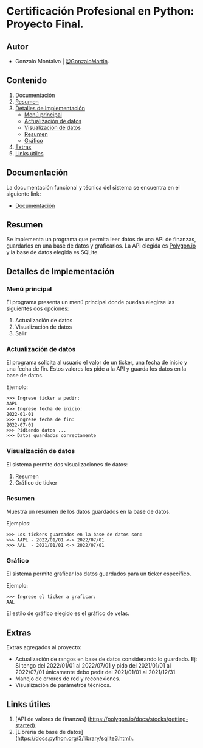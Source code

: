 # Certificación Profesional en Python: Proyecto Final.

## Autor
 - Gonzalo Montalvo | [@GonzaloMartin](https://github.com/GonzaloMartin).

## Contenido

 1. [Documentación](#documentación)
 2. [Resumen](#resumen)
 3. [Detalles de Implementación](#detalles-de-implementación)
    - [Menú principal](#menú-principal)
    - [Actualización de datos](#actualización-de-datos)
    - [Visualización de datos](#visualización-de-datos)
    - [Resumen](#resumen)
    - [Gráfico](#gráfico)
 4. [Extras](#extras)
 5. [Links útiles](#links-útiles)

## Documentación
    
La documentación funcional y técnica del sistema se encuentra en el siguiente link:
 - [Documentación](docs/documentacion.md)

## Resumen

Se implementa un programa que permita leer datos de una API de finanzas, guardarlos en una base de datos y graficarlos.
La API elegida es [Polygon.io](https://polygon.io/docs/stocks/getting-started) y la base de datos elegida es SQLite.

## Detalles de Implementación

### Menú principal

El programa presenta un menú principal donde puedan elegirse las siguientes dos opciones:

 1. Actualización de datos
 2. Visualización de datos
 3. Salir

### Actualización de datos

El programa solicita al usuario el valor de un ticker, una fecha de inicio y una fecha de fin.
Estos valores los pide a la API y guarda los datos en la base de datos.

Ejemplo:
```
>>> Ingrese ticker a pedir:
AAPL
>>> Ingrese fecha de inicio:
2022-01-01
>>> Ingrese fecha de fin:
2022-07-01
>>> Pidiendo datos ...
>>> Datos guardados correctamente
```

### Visualización de datos

El sistema permite dos visualizaciones de datos:

 1. Resumen
 2. Gráfico de ticker

### Resumen

Muestra un resumen de los datos guardados en la base de datos.

Ejemplos:
```
>>> Los tickers guardados en la base de datos son:
>>> AAPL - 2022/01/01 <-> 2022/07/01
>>> AAL  - 2021/01/01 <-> 2022/07/01
```

### Gráfico

El sistema permite graficar los datos guardados para un ticker específico.

Ejemplo:
```
>>> Ingrese el ticker a graficar:
AAL
```
El estilo de gráfico elegido es el gráfico de velas.

## Extras

Extras agregados al proyecto:

 - Actualización de rangos en base de datos considerando lo guardado. Ej: Si tengo del 2022/01/01 al 2022/07/01 y pido del 2021/01/01 al 2022/07/01 únicamente debo pedir del 2021/01/01 al 2021/12/31.
 - Manejo de errores de red y reconexiones.
 - Visualización de parámetros técnicos.

## Links útiles

 1. [API de valores de finanzas] (https://polygon.io/docs/stocks/getting-started).
 2. [Libreria de base de datos] (https://docs.python.org/3/library/sqlite3.html).
